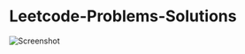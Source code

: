 # Leetcode-Problems-Solutions

![Screenshot](https://assets.leetcode.com/static_assets/others/algorithm_I.png)
